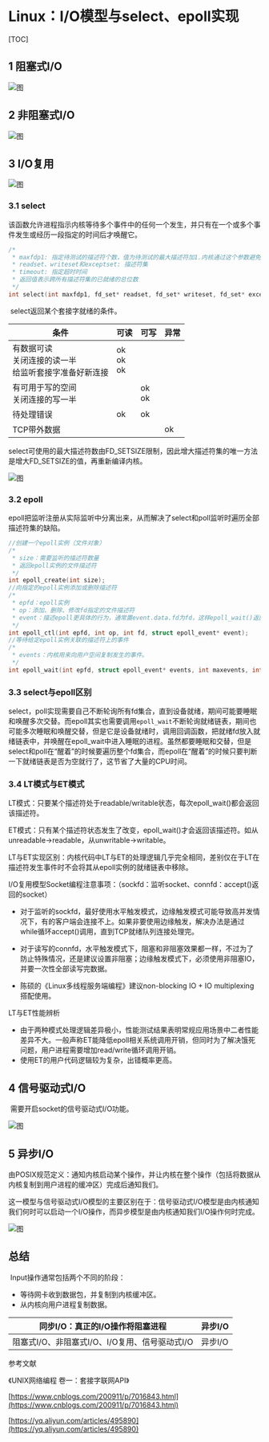 # Linux：I/O模型与select、epoll实现

[TOC]

## 1 阻塞式I/O

![图](./images/阻塞式IO模型.png)

## 2 非阻塞式I/O

![图](./images/非阻塞式IO模型.png)

## 3 I/O复用

![图](./images/IO复用模型.png)

### 3.1 select

​		该函数允许进程指示内核等待多个事件中的任何一个发生，并只有在一个或多个事件发生或经历一段指定的时间后才唤醒它。

```c
/*
 * maxfdp1: 指定待测试的描述符个数，值为待测试的最大描述符加1.内核通过这个参数避免在用户进程与内核空间之间复制描述符集中不必要的部分，减少需要测试的描述符数量来提高效率。
 * readset、writeset和exceptset: 描述符集
 * timeout: 指定超时时间
 * 返回值表示跨所有描述符集的已就绪的总位数
 */
int select(int maxfdp1, fd_set* readset, fd_set* writeset, fd_set* exceptset, const struct timeval* timeout);
```

​		select返回某个套接字就绪的条件。

| 条件                                                         | 可读               | 可写       | 异常 |
| ------------------------------------------------------------ | ------------------ | ---------- | ---- |
| 有数据可读<br />关闭连接的读一半<br />给监听套接字准备好新连接 | ok<br />ok<br />ok |            |      |
| 有可用于写的空间<br />关闭连接的写一半                       |                    | ok<br />ok |      |
| 待处理错误                                                   | ok                 | ok         |      |
| TCP带外数据                                                  |                    |            | ok   |

​		select可使用的最大描述符数由FD_SETSIZE限制，因此增大描述符集的唯一方法是增大FD_SETSIZE的值，再重新编译内核。

![图](./images/select实现.png)

### 3.2 epoll

​		epoll把监听注册从实际监听中分离出来，从而解决了select和poll监听时遍历全部描述符集的缺陷。

```c
//创建一个epoll实例（文件对象）
/*
 * size：需要监听的描述符数量
 * 返回epoll实例的文件描述符
 */
int epoll_create(int size);
//向指定的epoll实例添加或删除描述符
/*
 * epfd：epoll实例
 * op：添加、删除、修改fd指定的文件描述符
 * event：描述epoll更具体的行为，通常置event.data.fd为fd，这样epoll_wait()返回时就可以知道哪个文件描述符触发了事件。
 */
int epoll_ctl(int epfd, int op, int fd, struct epoll_event* event);
//等待给定epoll实例关联的描述符上的事件
/*
 * events：内核用来向用户空间复制发生的事件。
 */
int epoll_wait(int epfd, struct epoll_event* events, int maxevents, int timeout);
```

### 3.3 select与epoll区别

​		select，poll实现需要自己不断轮询所有fd集合，直到设备就绪，期间可能要睡眠和唤醒多次交替。而epoll其实也需要调用`epoll_wait`不断轮询就绪链表，期间也可能多次睡眠和唤醒交替，但是它是设备就绪时，调用回调函数，把就绪fd放入就绪链表中，并唤醒在epoll_wait中进入睡眠的进程。虽然都要睡眠和交替，但是select和poll在“醒着”的时候要遍历整个fd集合，而epoll在“醒着”的时候只要判断一下就绪链表是否为空就行了，这节省了大量的CPU时间。

### 3.4 LT模式与ET模式

​		LT模式：只要某个描述符处于readable/writable状态，每次epoll_wait()都会返回该描述符。

​		ET模式：只有某个描述符状态发生了改变，epoll_wait()才会返回该描述符。如从unreadable->readable，从unwritable->writable。

​		LT与ET实现区别：内核代码中LT与ET的处理逻辑几乎完全相同，差别仅在于LT在描述符发生事件时不会将其从epoll实例的就绪链表中移除。

I/O复用模型Socket编程注意事项：（sockfd：监听socket、connfd：accept()返回的socket）

+ 对于监听的sockfd，最好使用水平触发模式，边缘触发模式可能导致高并发情况下，有的客户端会连接不上。如果非要使用边缘触发，解决办法是通过while循环accept()调用，直到TCP就绪队列连接处理完。

+ 对于读写的connfd，水平触发模式下，阻塞和非阻塞效果都一样，不过为了防止特殊情况，还是建议设置非阻塞；边缘触发模式下，必须使用非阻塞IO，并要一次性全部读写完数据。
+ 陈硕的《Linux多线程服务端编程》建议non-blocking IO + IO multiplexing 搭配使用。

LT与ET性能辨析

+ 由于两种模式处理逻辑差异极小，性能测试结果表明常规应用场景中二者性能差异不大。一般声称ET能降低epoll相关系统调用开销，但同时为了解决饿死问题，用户进程需要增加read/write循环调用开销。
+ 使用ET的用户代码逻辑较为复杂，出错概率更高。

## 4 信号驱动式I/O

​		需要开启socket的信号驱动式I/O功能。

![图](./images/信号驱动式IO模型.png)

## 5 异步I/O

​		由POSIX规范定义：通知内核启动某个操作，并让内核在整个操作（包括将数据从内核复制到用户进程的缓冲区）完成后通知我们。

​		这一模型与信号驱动式I/O模型的主要区别在于：信号驱动式I/O模型是由内核通知我们何时可以启动一个I/O操作，而异步模型是由内核通知我们I/O操作何时完成。

![图](./images/异步IO模型.png)

## 总结

​		Input操作通常包括两个不同的阶段：

+ 等待网卡收到数据包，并复制到内核缓冲区。
+ 从内核向用户进程复制数据。

| 同步I/O：真正的I/O操作将阻塞进程               | 异步I/O |
| ---------------------------------------------- | ------- |
| 阻塞式I/O、非阻塞式I/O、I/O复用、信号驱动式I/O | 异步I/O |

参考文献

《UNIX网络编程 卷一：套接字联网API》

[https://www.cnblogs.com/200911/p/7016843.html](https://www.cnblogs.com/200911/p/7016843.html)

[https://yq.aliyun.com/articles/495890](https://yq.aliyun.com/articles/495890)